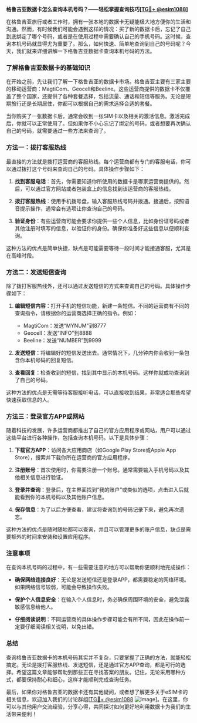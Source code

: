**格鲁吉亚数据卡怎么查询本机号码？——轻松掌握查询技巧[[TG💪+ @esim1088](https://t.me/s/esim1088)]**

在格鲁吉亚旅行或者工作时，拥有一张本地的数据卡无疑能极大地方便你的生活和沟通。然而，有时候我们可能会遇到这样的情况：买了新的数据卡后，忘记了自己到底绑定了哪个号码，或者是在使用过程中需要确认自己的手机号码。这时候，查询本机号码就显得尤为重要了。那么，如何快速、简单地查询到自己的号码呢？今天，我们就来详细讲解一下格鲁吉亚数据卡查询本机号码的方法。

### 了解格鲁吉亚数据卡的基础知识

在开始之前，先让我们了解一下格鲁吉亚的数据卡市场。格鲁吉亚主要有三家主要的移动运营商：MagtiCom、Geocell和Beeline。这些运营商提供的数据卡不仅覆盖了整个国家，还提供了各种套餐选择，包括流量、通话和短信等服务。无论是短期旅行还是长期居住，你都可以根据自己的需求选择合适的套餐。

当你购买了一张数据卡后，通常会收到一张SIM卡以及相关的激活信息。激活完成后，你就可以正常使用了。但如果你不小心忘记了绑定的号码，或者想要再次确认自己的号码，就需要通过一些方法来查询了。

### 方法一：拨打客服热线

最直接的方法就是拨打运营商的客服热线。每个运营商都有专门的客服电话，你可以通过拨打这个号码来查询自己的号码。具体操作步骤如下：

1. **找到客服电话**：首先，你需要知道你所使用的数据卡是哪家运营商提供的。然后，可以通过官方网站或者包装盒上的信息找到该运营商的客服热线。
   
2. **拨打客服热线**：使用手机拨号盘，输入客服热线号码并拨通。接通后，按照语音提示操作，通常会有选项让你查询自己的号码。

3. **验证身份**：有些运营商可能会要求你提供一些个人信息，比如身份证号码或者其他注册时填写的信息，以验证你的身份。确保你准备好这些信息以便顺利查询。

这种方法的优点是简单快捷，缺点是可能需要等待一段时间才能接通客服，尤其是在高峰时段。

### 方法二：发送短信查询

除了拨打客服热线外，还可以通过发送短信的方式来查询自己的号码。具体操作步骤如下：

1. **编辑短信内容**：打开手机的短信功能，新建一条短信。不同的运营商有不同的查询指令，请根据你的运营商选择正确的指令。例如：
   - MagtiCom：发送“MYNUM”到8777
   - Geocell：发送“INFO”到8888
   - Beeline：发送“NUMBER”到9999
   
2. **发送短信**：将编辑好的短信发送出去。通常情况下，几分钟内你会收到一条包含你本机号码的回复短信。

3. **查看回复**：检查收到的短信，找到其中显示的本机号码。这样你就成功查询到了自己的号码。

这种方法的优点是无需等待客服接听电话，可以直接收到结果，非常适合那些希望快速获取信息的人。

### 方法三：登录官方APP或网站

随着科技的发展，许多运营商都推出了自己的官方应用程序或网站，用户可以通过这些平台进行各种操作，包括查询本机号码。以下是具体步骤：

1. **下载官方APP**：访问各大应用商店（如Google Play Store或Apple App Store），搜索并下载你所在运营商的官方应用程序。

2. **注册账号**：首次使用时，你需要注册一个账号。通常需要输入手机号码以及其他相关信息进行验证。

3. **登录并查询**：登录后，在主界面找到“我的账户”或类似的选项，点击进入后就能看到你的本机号码以及其他账户信息。

4. **保存信息**：为了以后方便查看，建议将查询到的号码记录下来，避免再次遗忘。

这种方法的优点是随时随地都可以查询，并且可以管理更多的账户信息，缺点是需要额外的时间来安装和设置应用程序。

### 注意事项

在查询本机号码的过程中，有一些需要注意的地方可以帮助你更顺利地完成操作：

- **确保网络连接良好**：无论是发送短信还是登录APP，都需要稳定的网络环境。如果网络信号较弱，可能会导致操作失败。
  
- **保护个人信息安全**：在输入个人信息时，务必确保周围环境的安全，避免泄露敏感信息给他人。

- **仔细阅读说明**：不同运营商的具体操作步骤可能会有所不同，因此在操作前一定要仔细阅读相关说明，以免出错。

### 总结

查询格鲁吉亚数据卡的本机号码其实并不复杂，只要掌握了正确的方法，就能轻松搞定。无论是拨打客服热线、发送短信，还是通过官方APP查询，都是可行的选择。希望这篇文章能够帮助到那些正在寻找答案的朋友。记住，无论采用哪种方式，都要保持耐心和细心，这样才能顺利完成查询任务。

最后，如果你对格鲁吉亚的数据卡还有其他疑问，或者想了解更多关于eSIM卡的相关信息，欢迎加入我们的讨论群组[[TG💪+ @esim1088](https://t.me/s/esim1088) ![Image](https://i.postimg.cc/4NQfJmqS/Snipaste-2025-05-13-00-14-12.png)]。在这里，你可以与其他用户交流经验，分享心得，共同探讨如何更好地利用数据卡为我们的生活带来便利！